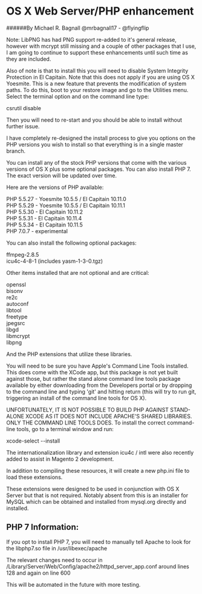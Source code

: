 # OS X Web Server/PHP enhancement
######By Michael R. Bagnall @mrbagnall17 - @flyingflip

Note: LibPNG has had PNG support re-added to it's general release, however with mcrypt still missing and a couple of other packages that I use, I am going to continue to support these enhancements until such time as they are included.  

Also of note is that to install this you will need to disable System Integrity Protection in El Capitain. Note that this does not apply if you are using OS X Yoesmite. This is a new feature that prevents the modification of system paths. To do this, boot to your restore image and go to the Utilities menu. Select the terminal option and on the command line type:

csrutil disable

Then you will need to re-start and you should be able to install without further issue.

I have completely re-designed the install process to give you options on the PHP versions you wish to install so that everything is in a single master branch.

You can install any of the stock PHP versions that come with the various versions of OS X plus some optional packages. You can also install PHP 7. The exact version will be updated over time.

Here are the versions of PHP available:

PHP 5.5.27 - Yoesmite 10.5.5 / El Capitain 10.11.0  
PHP 5.5.29 - Yoesmite 10.5.5 / El Capitain 10.11.1  
PHP 5.5.30 - El Capitain 10.11.2  
PHP 5.5.31 - El Capitain 10.11.4  
PHP 5.5.34 - El Capitain 10.11.5  
PHP 7.0.7 - experimental  
  
You can also install the following optional packages:

ffmpeg-2.8.5  
icu4c-4-8-1 (includes yasm-1-3-0.tgz)   

Other items installed that are not optional and are critical:

openssl  
bisonv  
re2c  
autoconf  
libtool  
freetype  
jpegsrc  
libgd  
libmcrypt  
libpng   

And the PHP extensions that utilize these libraries.

You will need to be sure you have Apple's Command Line Tools installed. This does come with the XCode app, but this package is not yet built against those, but rather the stand alone command line tools package available by either downloading from the Developers portal or by dropping to the command line and typing 'git' and hitting return (this will try to run git, triggering an install of the command line tools for OS X).

UNFORTUNATELY, IT IS NOT POSSIBLE TO BUILD PHP AGAINST STAND-ALONE XCODE AS IT DOES NOT INCLUDE APACHE'S SHARED LIBRARIES. ONLY THE COMMAND LINE TOOLS DOES. To install the correct command-line tools, go to a terminal window and run:

xcode-select --install  
  
The internationalization library and extension icu4c / intl were also recently added to assist in Magento 2 development.

In addition to compiling these resources, it will create a new php.ini file to load these extensions.

These extensions were designed to be used in conjunction with OS X Server but that is not required. Notably absent from this is an installer for MySQL which can be obtained and installed from mysql.org directly and installed.

PHP 7 Information:  
------------------  
If you opt to install PHP 7, you will need to manually tell Apache to look for the libphp7.so file in /usr/libexec/apache

The relevant changes need to occur in /Library/Server/Web/Config/apache2/httpd_server_app.conf around lines 128 and again on line 600

This will be automated in the future with more testing.